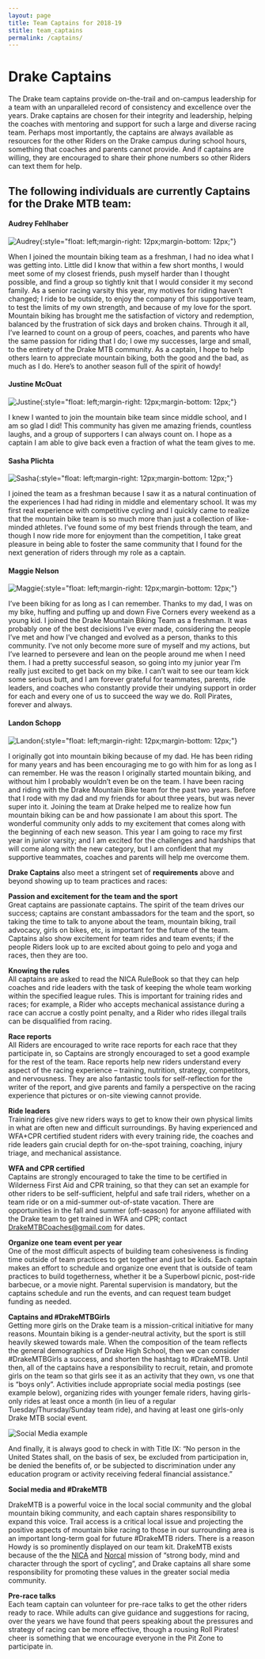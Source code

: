 ```yaml
---
layout: page
title: Team Captains for 2018-19
stitle: team_captains
permalink: /captains/
---
```

# Drake Captains

The Drake team captains provide on-the-trail and on-campus leadership for a team with an unparalleled record of consistency and excellence over the years.  Drake captains are chosen for their integrity and leadership, helping the coaches with mentoring and support for such a large and diverse racing team.  Perhaps most importantly, the captains are always available as resources for the other Riders on the Drake campus during school hours, something that coaches and parents cannot provide.  And if captains are willing, they are encouraged to share their phone numbers so other Riders can text them for help.  

## The following individuals are currently Captains for the Drake MTB team:

#### Audrey Fehlhaber

![Audrey]({{site.baseurl}}/images/audrey_captain.jpg){:style="float: left;margin-right: 12px;margin-bottom: 12px;"}

When I joined the mountain biking team as a freshman, I had no idea what I was getting into. Little did I know that within a few short months, I would meet some of my closest friends, push myself harder than I thought possible, and find a group so tightly knit that I would consider it my second family. As a senior racing varsity this year, my motives for riding haven’t changed; I ride to be outside, to enjoy the company of this supportive team, to test the limits of my own strength, and because of my love for the sport. Mountain biking has brought me the satisfaction of victory and redemption, balanced by the frustration of sick days and broken chains. Through it all, I’ve learned to count on a group of peers, coaches, and parents who have the same passion for riding that I do; I owe my successes, large and small, to the entirety of the Drake MTB community. As a captain, I hope to help others learn to appreciate mountain biking, both the good and the bad, as much as I do. Here’s to another season full of the spirit of howdy!

<div style="clear: both;"></div>

#### Justine McOuat

![Justine]({{site.basurl}}/images/justine_captain.JPG){:style="float: left;margin-right: 12px;margin-bottom: 12px;"}

I knew I wanted to join the mountain bike team since middle school, and I am so glad I did!  This community has given me amazing friends, countless laughs, and a group of supporters I can always count on.  I hope as a captain I am able to give back even a fraction of what the team gives to me.

<div style="clear: both;"></div>

#### Sasha Plichta

![Sasha]({{site.basurl}}/images/sasha_captain.jpg){:style="float: left;margin-right: 12px;margin-bottom: 12px;"}

I joined the team as a freshman because I saw it as a natural continuation of the experiences I had had riding in middle and elementary school. It was my first real experience with competitive cycling and I quickly came to realize that the mountain bike team is so much more than just a collection of like-minded athletes. I’ve found some of my best friends through the team, and though I now ride more for enjoyment than the competition, I take great pleasure in being able to foster the same community that I found for the next generation of riders through my role as a captain.

<div style="clear: both;"></div>

#### Maggie Nelson

![Maggie]({{site.basurl}}/images/maggie_captain.jpg){:style="float: left;margin-right: 12px;margin-bottom: 12px;"}

I’ve been biking for as long as I can remember. Thanks to my dad, I was on my bike, huffing and puffing up and down Five Corners every weekend as a young kid. I joined the Drake Mountain Biking Team as a freshman. It was probably one of the best decisions I’ve ever made, considering the people I’ve met and how I’ve changed and evolved as a person, thanks to this community. I’ve not only become more sure of myself and my actions, but I’ve learned to persevere and lean on the people around me when I need them. I had a pretty successful season, so going into my junior year I’m really just excited to get back on my bike. I can’t wait to see our team kick some serious butt, and I am forever grateful for teammates, parents, ride leaders, and coaches who constantly provide their undying support in order for each and every one of us to succeed the way we do. Roll Pirates, forever and always. 

<div style="clear: both;"></div>

#### Landon Schopp

![Landon]({{site.basurl}}/images/landon_captain.gif){:style="float: left;margin-right: 12px;margin-bottom: 12px;"}

I originally got into mountain biking because of my dad. He has been riding for many years and has been encouraging me to go with him for as long as I can remember. He was the reason I originally started mountain biking, and without him I probably wouldn’t even be on the team. I have been racing and riding with the Drake Mountain Bike team for the past two years. Before that I rode with my dad and my friends for about three years, but was never super into it. Joining the team at Drake helped me to realize how fun mountain biking can be and how passionate I am about this sport. The wonderful community only adds to my excitement that comes along with the beginning of each new season. This year I am going to race my first year in junior varsity; and I am excited for the challenges and hardships that will come along with the new category, but I am confident that my supportive teammates, coaches and parents will help me overcome them.


<div style="clear: both;"></div>


**Drake Captains** also meet a stringent set of **requirements** above and beyond showing up to team practices and races:

**Passion and excitement for the team and the sport**  
Great captains are passionate captains.  The spirit of the team drives our success; captains are constant ambassadors for the team and the sport, so taking the time to talk to anyone about the team, mountain biking, trail advocacy, girls on bikes, etc, is important for the future of the team.  Captains also show excitement for team rides and team events; if the people Riders look up to are excited about going to pelo and yoga and races, then they are too.

**Knowing the rules**  
All captains are asked to read the NICA RuleBook so that they can help coaches and ride leaders with the task of keeping the whole team working within the specified league rules.  This is important for training rides and races; for example, a Rider who accepts mechanical assistance during a race can accrue a costly point penalty, and a Rider who rides illegal trails can be disqualified from racing.  

**Race reports**  
All Riders are encouraged to write race reports for each race that they participate in, so Captains are strongly encouraged to set a good example for the rest of the team.  Race reports help new riders understand every aspect of the racing experience – training, nutrition, strategy, competitors, and nervousness.  They are also fantastic tools for self-reflection for the writer of the report, and give parents and family a perspective on the racing experience that pictures or on-site viewing cannot provide.

**Ride leaders**  
Training rides give new riders ways to get to know their own physical limits in what are often new and difficult surroundings.  By having experienced and WFA+CPR certified student riders with every training ride, the coaches and ride leaders gain crucial depth for on-the-spot training, coaching, injury triage, and mechanical assistance.

**WFA and CPR certified**  
Captains are strongly encouraged to take the time to be certified in Wilderness First Aid and CPR training, so that they can set an example for other riders to be self-sufficient, helpful and safe trail riders, whether on a team ride or on a mid-summer out-of-state vacation.  There are opportunities in the fall and summer (off-season) for anyone affiliated with the Drake team to get trained in WFA and CPR; contact DrakeMTBCoaches@gmail.com for dates.

**Organize one team event per year**  
One of the most difficult aspects of building team cohesiveness is finding time outside of team practices to get together and just be kids.  Each captain makes an effort to schedule and organize one event that is outside of team practices to build togetherness, whether it be a Superbowl picnic, post-ride barbecue, or a movie night.  Parental supervision is mandatory, but the captains schedule and run the events, and can request team budget funding as needed.

**Captains and #DrakeMTBGirls**  
Getting more girls on the Drake team is a mission-critical initiative for many reasons.  Mountain biking is a gender-neutral activity, but the sport is still heavily skewed towards male.  When the composition of the team reflects the general demographics of Drake High School, then we can consider #DrakeMTBGirls a success, and shorten the hashtag to #DrakeMTB.  Until then, all of the captains have a responsibility to recruit, retain, and promote girls on the team so that girls see it as an activity that they own, vs one that is “boys only”.  Activities include appropriate social media postings (see example below), organizing rides with younger female riders, having girls-only rides at least once a month (in lieu of a regular Tuesday/Thursday/Sunday team ride), and having at least one girls-only Drake MTB social event.


![Social Media example]({{site.basurl}}/images/drakemtbgirls_instagram.JPG)

And finally, it is always good to check in with Title IX: “No person in the United States shall, on the basis of sex, be excluded from participation in, be denied the benefits of, or be subjected to discrimination under any education program or activity receiving federal financial assistance.”

**Social media and #DrakeMTB**  

DrakeMTB is a powerful voice in the local social community and the global mountain biking community, and each captain shares responsibility to expand this voice.  Trail access is a critical local issue and projecting the positive aspects of mountain bike racing to those in our surrounding area is an important long-term goal for future #DrakeMTB riders.  There is a reason Howdy is so prominently displayed on our team kit. DrakeMTB exists because of the the [NICA](http://www.nationalmtb.org/) and [Norcal](http://www.norcalmtb.org/)  mission of “strong body, mind and character through the sport of cycling”, and Drake captains all share some responsibility for promoting these values in the greater social media community.

**Pre-race talks**  
Each team captain can volunteer for pre-race talks to get the other riders ready to race.  While adults can give guidance and suggestions for racing, over the years we have found that peers speaking about the pressures and strategy of racing can be more effective, though a rousing Roll Pirates! cheer is something that we encourage everyone in the Pit Zone to participate in.
